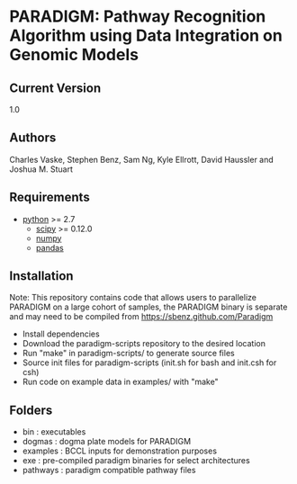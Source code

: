 PARADIGM: Pathway Recognition Algorithm using Data Integration on Genomic Models
========

Current Version 
--------

1.0

Authors
--------

Charles Vaske, Stephen Benz, Sam Ng, Kyle Ellrott, David Haussler and Joshua M. Stuart


Requirements
--------

* [python](http://www.python.org/) >= 2.7
   * [scipy](http://www.scipy.org/) >= 0.12.0
   * [numpy](http://numpy.scipy.org/)
   * [pandas](http://pandas.pydata.org/)

Installation
-------

Note: This repository contains code that allows users to parallelize PARADIGM on a large cohort of samples, the PARADIGM binary is separate and may need to be compiled from https://sbenz.github.com/Paradigm

- Install dependencies
- Download the paradigm-scripts repository to the desired location
- Run "make" in paradigm-scripts/ to generate source files
- Source init files for paradigm-scripts (init.sh for bash and init.csh for csh)
- Run code on example data in examples/ with "make"

Folders
------
* bin : executables
* dogmas : dogma plate models for PARADIGM
* examples : BCCL inputs for demonstration purposes
* exe : pre-compiled paradigm binaries for select architectures
* pathways : paradigm compatible pathway files

